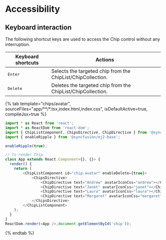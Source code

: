 # Accessibility

## Keyboard interaction

The following shortcut keys are used to access the Chip control without any interruption.

| Keyboard shortcuts | Actions |
|------------|-------------------|
| <kbd>Enter</kbd> | Selects the targeted chip from the ChipList/ChipCollection. |
| <kbd>Delete</kbd> | Deletes the targeted chip from the ChipList/ChipCollection. |

{% tab template="chips/avatar", sourceFiles="app/**/*.tsx,index.html,index.css", isDefaultActive=true, compileJsx=true %}

```typescript
import * as React from 'react';
import * as ReactDom from 'react-dom';
import { ChipListComponent, ChipsDirective, ChipDirective } from '@syncfusion/ej2-react-buttons';
import { enableRipple } from '@syncfusion/ej2-base';

enableRipple(true);

// To render Chip.
class App extends React.Component<{}, {}> {
  render() {
    return (
        <ChipListComponent id="chip-avatar" enableDelete={true}>
            <ChipsDirective>
                <ChipDirective text="Andrew" avatarIconCss="andrew"></ChipDirective>
                <ChipDirective text="Janet" avatarIconCss="janet"></ChipDirective>
                <ChipDirective text="Laura" avatarIconCss="laura"></ChipDirective>
                <ChipDirective text="Margaret" avatarIconCss="margaret"></ChipDirective>
            </ChipsDirective>
        </ChipListComponent>
    );
  }
}
ReactDom.render(<App />,document.getElementById('chip'));
```

{% endtab %}